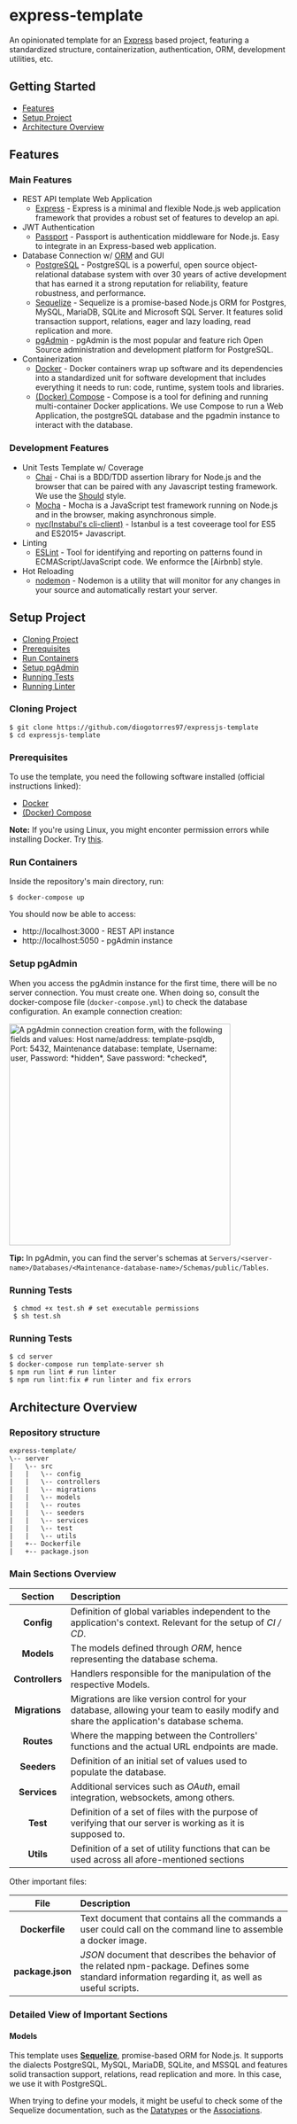 # express-template

An opinionated template for an [Express](https://expressjs.com) based project, featuring a standardized structure, containerization, authentication, ORM, development utilities, etc.

## Getting Started

- [Features](#features)
- [Setup Project](#setup-project)
- [Architecture Overview](#architecture-overview)

## Features

### Main Features
- REST API template Web Application
  - [Express](https://expressjs.com/) - Express is a minimal and flexible Node.js web application framework that provides a robust set of features to develop an api.
- JWT Authentication
  - [Passport](http://www.passportjs.org/) - Passport is authentication middleware for Node.js. Easy to integrate in an Express-based web application.
- Database Connection w/ [ORM](https://en.wikipedia.org/wiki/Object-relational_mapping) and GUI 
  - [PostgreSQL](https://www.postgresql.org/) - PostgreSQL is a powerful, open source object-relational database system with over 30 years of active development that has earned it a strong reputation for reliability, feature robustness, and performance.
  - [Sequelize](https://sequelize.org/) - Sequelize is a promise-based Node.js ORM for Postgres, MySQL, MariaDB, SQLite and Microsoft SQL Server. It features solid transaction support, relations, eager and lazy loading, read replication and more.
  - [pgAdmin](https://www.pgadmin.org/) - pgAdmin is the most popular and feature rich Open Source administration and development platform for PostgreSQL.
- Containerization
  - [Docker](Docker) - Docker containers wrap up software and its dependencies into a standardized unit for software development that includes everything it needs to run: code, runtime, system tools and libraries.
  - [(Docker) Compose](https://docs.docker.com/compose/) - Compose is a tool for defining and running multi-container Docker applications. We use Compose to run a Web Application, the postgreSQL database and the pgadmin instance to interact with the database.

### Development Features

- Unit Tests Template w/ Coverage
  - [Chai](https://www.chaijs.com/) - Chai is a BDD/TDD assertion library for Node.js and the browser that can be paired with any Javascript testing framework. We use the [Should](https://www.chaijs.com/guide/styles/#should) style.
  - [Mocha](https://mochajs.org/) - Mocha is a JavaScript test framework running on Node.js and in the browser, making asynchronous simple. 
  - [nyc(Instabul's cli-client)](https://istanbul.js.org/) - Istanbul is a test coveerage tool for ES5 and ES2015+ Javascript.
- Linting
  - [ESLint](https://eslint.org/) - Tool for identifying and reporting on patterns found in ECMAScript/JavaScript code. We enformce the [Airbnb] style.
- Hot Reloading
  - [nodemon](https://nodemon.io/) - Nodemon is a utility that will monitor for any changes in your source and automatically restart your server.

## Setup Project

* [Cloning Project](#cloning-project)
* [Prerequisites](#prerequisites)
* [Run Containers](#run-containers)
* [Setup pgAdmin](#setup-pgadmin)
* [Running Tests](#running-tests)
* [Running Linter](#running-linter)

### Cloning Project
```shell
$ git clone https://github.com/diogotorres97/expressjs-template
$ cd expressjs-template
```

### Prerequisites

To use the template, you need the following software installed (official instructions linked):
- [Docker](https://docs.docker.com/install/)
- [(Docker) Compose](https://docs.docker.com/compose/install/#install-compose)


**Note:** If you're using Linux, you might enconter permission errors while installing Docker. Try [this](https://docs.docker.com/install/linux/linux-postinstall/).

### Run Containers

Inside the repository's main directory, run:

```shell
$ docker-compose up
```

You should now be able to access:
- http://localhost:3000 - REST API instance
- http://localhost:5050 - pgAdmin instance

### Setup pgAdmin

When you access the pgAdmin instance for the first time, there will be no server connection. You must create one. When doing so, consult the docker-compose file (`docker-compose.yml`) to check the database configuration. An example connection creation:

<img src="https://i.imgur.com/zeK6HfM.png" width="400" height="400" alt="
A pgAdmin connection creation form, with the following fields and values:
Host name/address: template-psqldb, 
Port: 5432,
Maintenance database: template,
Username: user,
Password: *hidden*,
Save password: *checked*,
">

**Tip:** In pgAdmin, you can find the server's schemas at `Servers/<server-name>/Databases/<Maintenance-database-name>/Schemas/public/Tables`.


### Running Tests
  ```shell
   $ chmod +x test.sh # set executable permissions
   $ sh test.sh
   ```


### Running Tests
```shell
$ cd server
$ docker-compose run template-server sh
$ npm run lint # run linter
$ npm run lint:fix # run linter and fix errors
```

## Architecture Overview

### Repository structure

```
express-template/
\-- server
|   \-- src
|   |   \-- config
|   |   \-- controllers
|   |   \-- migrations
|   |   \-- models
|   |   \-- routes
|   |   \-- seeders
|   |   \-- services
|   |   \-- test
|   |   \-- utils
|   +-- Dockerfile
|   +-- package.json
```

### Main Sections Overview

| Section | Description | 
|:-:|:-|
| __Config__ | Definition of global variables independent to the application's context. Relevant for the setup of _CI / CD_.  |
| __Models__ | The models defined through _ORM_, hence representing the database schema.  |
| __Controllers__ | Handlers responsible for the manipulation of the respective Models. |
| __Migrations__ | Migrations are like version control for your database, allowing your team to easily modify and share the application's database schema. |
| __Routes__ | Where the mapping between the Controllers' functions and the actual URL endpoints are made. |
| __Seeders__ | Definition of an initial set of values used to populate the database. |
| __Services__ | Additional services such as _OAuth_, email integration, websockets, among others. |
| __Test__ | Definition of a set of files with the purpose of verifying that our server is working as it is supposed to. |
| __Utils__ | Definition of a set of utility functions that can be used across all afore-mentioned sections |

Other important files:

| File | Description |
|:-:|:-|
| __Dockerfile__| Text document that contains all the commands a user could call on the command line to assemble a docker image. |
| __package.json__ | _JSON_ document that describes the behavior of the related npm-package. Defines some standard information regarding it, as well as useful scripts. |

### Detailed View of Important Sections

#### Models

This template uses [__Sequelize__](https://sequelize.org), promise-based ORM for Node.js. It supports the dialects PostgreSQL, MySQL, MariaDB, SQLite, and MSSQL and features solid transaction support, relations, read replication and more. In this case, we use it with PostgreSQL.

When trying to define your models, it might be useful to check some of the Sequelize documentation, such as the [Datatypes](https://sequelize.org/v5/manual/data-types.html) or the [Associations](https://sequelize.org/v5/manual/associations.html).

